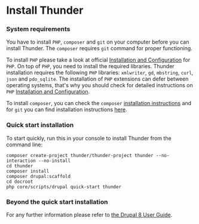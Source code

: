 # Install Thunder

### System requirements

You have to install `PHP`, `composer` and `git` on your computer before you can install Thunder. The `composer` requires `git` command for proper functioning.

To install `PHP` please take a look at official [Installation and Configuration](https://www.php.net/manual/install.php) for `PHP`.
On top of `PHP`, you need to install the required libraries. Thunder installation requires the following `PHP` libraries: `xmlwriter`, `gd`, `mbstring`, `curl`, `json` and `pdo_sqlite`. The installation of `PHP` extensions can defer between operating systems, that's why you should check for detailed instructions on `PHP` [Installation and Configuration](https://www.php.net/manual/install.php).

To install `composer`, you can check the `composer` [installation instructions](https://getcomposer.org/download) and for `git` you can find installation instructions [here](https://git-scm.com/downloads).

### Quick start installation

To start quickly, run this in your console to install Thunder from the command line:
```
composer create-project thunder/thunder-project thunder --no-interaction --no-install
cd thunder
composer install
composer drupal:scaffold
cd docroot
php core/scripts/drupal quick-start thunder
```

### Beyond the quick start installation

For any further information please refer to [the Drupal 8 User Guide](https://www.drupal.org/docs/user_guide/en/index.html).
